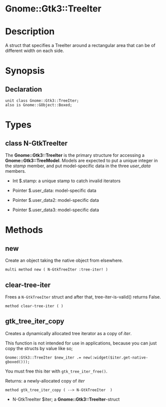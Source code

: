 Gnome::Gtk3::TreeIter
=====================

Description
===========

A struct that specifies a TreeIter around a rectangular area that can be of different width on each side.

Synopsis
========

Declaration
-----------

    unit class Gnome::Gtk3::TreeIter;
    also is Gnome::GObject::Boxed;

Types
=====

class N-GtkTreeIter
-------------------

The **Gnome::Gtk3::TreeIter** is the primary structure for accessing a **Gnome::Gtk3::TreeModel**. Models are expected to put a unique integer in the *stamp* member, and put model-specific data in the three *user_data* members.

  * Int $.stamp: a unique stamp to catch invalid iterators

  * Pointer $.user_data: model-specific data

  * Pointer $.user_data2: model-specific data

  * Pointer $.user_data3: model-specific data

Methods
=======

new
---

Create an object taking the native object from elsewhere.

    multi method new ( N-GtkTreeIter :tree-iter! )

clear-tree-iter
---------------

Frees a `N-GtkTreeIter` struct and after that, tree-iter-is-valid() returns False.

    method clear-tree-iter ( )

gtk_tree_iter_copy
------------------

Creates a dynamically allocated tree iterator as a copy of *iter*.

This function is not intended for use in applications, because you can just copy the structs by value like so;

    Gnome::Gtk3::TreeIter $new_iter .= new(:widget($iter.get-native-gboxed()));

You must free this iter with `gtk_tree_iter_free()`.

Returns: a newly-allocated copy of *iter*

    method gtk_tree_iter_copy ( --> N-GtkTreeIter  )

  * N-GtkTreeIter $iter; a **Gnome::Gtk3::TreeIter**-struct

